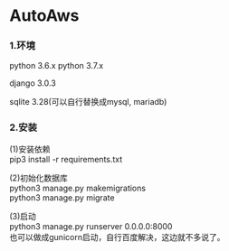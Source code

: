# AutoAws

### 1.环境
python 3.6.x python 3.7.x

django 3.0.3

sqlite 3.28(可以自行替换成mysql, mariadb)

### 2.安装
(1)安装依赖
<br>
pip3 install -r requirements.txt

(2)初始化数据库
<br>
python3 manage.py makemigrations 
<br>
python3 manage.py migrate

(3)启动
<br>
python3 manage.py runserver 0.0.0.0:8000
<br>
也可以做成gunicorn启动，自行百度解决，这边就不多说了。


